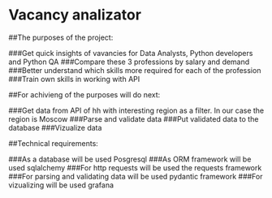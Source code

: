 # Vacancy analizator

##The purposes of the project:

  ###Get quick insights of vavancies for Data Analysts, Python developers and Python QA
  ###Compare these 3 professions by salary and demand
  ###Better understand which skills more required for each of the profession
  ###Train own skills in working with API

##For achivieng of the purposes will do next:

  ###Get data from API of hh with interesting region as a filter. In our case the region is Moscow
  ###Parse and validate data
  ###Put validated data to the database
  ###Vizualize data

##Technical requirements:

  ###As a database will be used Posgresql
  ###As ORM framework will be used sqlalchemy
  ###For http requests will be used the requests framework
  ###For parsing and validating data will be used pydantic framework
  ###For vizualizing will be used grafana
